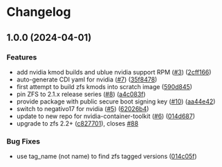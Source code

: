 # Changelog

## 1.0.0 (2024-04-01)


### Features

* add nvidia kmod builds and ublue nvidia support RPM ([#3](https://github.com/dirkholsopple/ucore-kmods/issues/3)) ([2cff166](https://github.com/dirkholsopple/ucore-kmods/commit/2cff166a93b3f321e8fea5e41511fc7006580bf1))
* auto-generate CDI yaml for nvidia ([#7](https://github.com/dirkholsopple/ucore-kmods/issues/7)) ([35f8478](https://github.com/dirkholsopple/ucore-kmods/commit/35f8478b8195fbd0ebfe91f2bfd716e1bef7abdd))
* first attempt to build zfs kmods into scratch image ([590d845](https://github.com/dirkholsopple/ucore-kmods/commit/590d8459180e7da3d41a05c1305e2aed9f9fd9b9))
* pin ZFS to 2.1.x release series ([#8](https://github.com/dirkholsopple/ucore-kmods/issues/8)) ([a4c083f](https://github.com/dirkholsopple/ucore-kmods/commit/a4c083fc617218a314428f461d490f189407d615))
* provide package with public secure boot signing key ([#10](https://github.com/dirkholsopple/ucore-kmods/issues/10)) ([aa44e42](https://github.com/dirkholsopple/ucore-kmods/commit/aa44e420bc7ed627c382a7609dc8096ade32cd4e))
* switch to negativo17 for nvidia ([#5](https://github.com/dirkholsopple/ucore-kmods/issues/5)) ([62026b4](https://github.com/dirkholsopple/ucore-kmods/commit/62026b498b12ffa2ff8203b99b4cd33843689a3b))
* update to new repo for nvidia-container-toolkit ([#6](https://github.com/dirkholsopple/ucore-kmods/issues/6)) ([014d687](https://github.com/dirkholsopple/ucore-kmods/commit/014d687c353fa838e1c7227e5085788dfdf6537b))
* upgrade to zfs 2.2+ ([c827701](https://github.com/dirkholsopple/ucore-kmods/commit/c827701b36c98875ba797ca27e480f511d4e448a)), closes [#88](https://github.com/dirkholsopple/ucore-kmods/issues/88)


### Bug Fixes

* use tag_name (not name) to find zfs tagged versions ([014c05f](https://github.com/dirkholsopple/ucore-kmods/commit/014c05ff55fdcd55586b31d53ad408cc046425f9))
